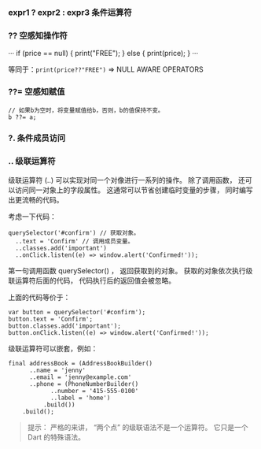 ### expr1 ? expr2 : expr3 条件运算符


### ?? 空感知操作符

···
if (price == null) {
   print("FREE");
} else {
   print(price);
}
···

等同于：`print(price??"FREE")`  => NULL AWARE OPERATORS

### ??= 空感知赋值

```
// 如果b为空时，将变量赋值给b，否则，b的值保持不变。
b ??= a;
```

### ?. 条件成员访问


### .. 级联运算符

级联运算符 (..) 可以实现对同一个对像进行一系列的操作。 除了调用函数， 还可以访问同一对象上的字段属性。 这通常可以节省创建临时变量的步骤， 同时编写出更流畅的代码。

考虑一下代码：

```
querySelector('#confirm') // 获取对象。
  ..text = 'Confirm' // 调用成员变量。
  ..classes.add('important')
  ..onClick.listen((e) => window.alert('Confirmed!'));
```

第一句调用函数 querySelector() ， 返回获取到的对象。 获取的对象依次执行级联运算符后面的代码， 代码执行后的返回值会被忽略。

上面的代码等价于：

```
var button = querySelector('#confirm');
button.text = 'Confirm';
button.classes.add('important');
button.onClick.listen((e) => window.alert('Confirmed!'));
```

级联运算符可以嵌套，例如：

```
final addressBook = (AddressBookBuilder()
      ..name = 'jenny'
      ..email = 'jenny@example.com'
      ..phone = (PhoneNumberBuilder()
            ..number = '415-555-0100'
            ..label = 'home')
          .build())
    .build();
```

> 提示： 严格的来讲， “两个点” 的级联语法不是一个运算符。 它只是一个 Dart 的特殊语法。